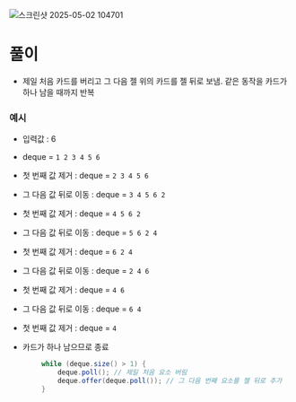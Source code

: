 ![스크린샷 2025-05-02 104701](https://github.com/user-attachments/assets/d5d96feb-dbe3-4d0e-99df-d6ef7c57cd87)

# 풀이
- 제일 처음 카드를 버리고 그 다음 젤 위의 카드를 젤 뒤로 보냄. 같은 동작을 카드가 하나 남을 때까지 반복

### 예시
- 입력값 : 6
- deque = `1 2 3 4 5 6`


- 첫 번째 값 제거 : deque = `2 3 4 5 6`
- 그 다음 값 뒤로 이동 : deque = `3 4 5 6 2`

- 첫 번째 값 제거 : deque = `4 5 6 2`
- 그 다음 값 뒤로 이동 : deque = `5 6 2 4`

- 첫 번째 값 제거 : deque = `6 2 4`
- 그 다음 값 뒤로 이동 : deque = `2 4 6`

- 첫 번째 값 제거 : deque = `4 6`
- 그 다음 값 뒤로 이동 : deque = `6 4`

- 첫 번째 값 제거 : deque = `4`
- 카드가 하나 남으므로 종료

```java
        while (deque.size() > 1) {
            deque.poll(); // 제일 처음 요소 버림
            deque.offer(deque.poll()); // 그 다음 번째 요소를 젤 뒤로 추가
        }
```



